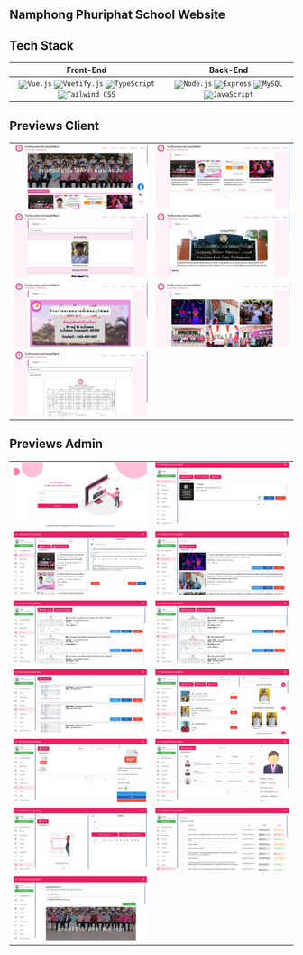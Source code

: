 ## Namphong Phuriphat School Website

## Tech Stack
<div align="center">
<table style = "width:100%">
    <thead>
        <tr>
            <th>Front-End</th>
             <th>Back-End</th>
        </tr>
    </thead>
    <tbody>
        <tr>
            <td>
<div align="center">
	<code><img width="100" src="https://user-images.githubusercontent.com/25181517/117448124-a2da9800-af3e-11eb-85d2-bd1b69b65603.png" alt="Vue.js" title="Vue.js"/></code>
	<code><img width="100" src="https://github.com/marwin1991/profile-technology-icons/assets/136815194/50c63e54-074f-494b-b786-01eb7870c927" alt="Vuetify.js" title="Vuetify.js"/></code>
	<code><img width="100" src="https://user-images.githubusercontent.com/25181517/183890598-19a0ac2d-e88a-4005-a8df-1ee36782fde1.png" alt="TypeScript" title="TypeScript"/></code>
	<code><img width="100" src="https://user-images.githubusercontent.com/25181517/202896760-337261ed-ee92-4979-84c4-d4b829c7355d.png" alt="Tailwind CSS" title="Tailwind CSS"/></code>
</div>
            </td>
            <td>
<div align="center">
	<code><img width="100" src="https://user-images.githubusercontent.com/25181517/183568594-85e280a7-0d7e-4d1a-9028-c8c2209e073c.png" alt="Node.js" title="Node.js"/></code>
	<code><img width="100" src="https://user-images.githubusercontent.com/25181517/183859966-a3462d8d-1bc7-4880-b353-e2cbed900ed6.png" alt="Express" title="Express"/></code>
	<code><img width="100" src="https://user-images.githubusercontent.com/25181517/183896128-ec99105a-ec1a-4d85-b08b-1aa1620b2046.png" alt="MySQL" title="MySQL"/></code>
	<code><img width="100" src="https://user-images.githubusercontent.com/25181517/117447155-6a868a00-af3d-11eb-9cfe-245df15c9f3f.png" alt="JavaScript" title="JavaScript"/></code>
</div>
            </td>
        </tr>
    </tbody>
</table>
</div>

## Previews Client
<table>
    <thead></thead>
    <tbody>
        <tr>
            <td>
                <img src="./public/notes/client/client (1).png"/>
            </td>
            <td>
                <img src="./public/notes/client/client (2).png"/>
            </td>
        </tr>
         <tr>
            <td>
                <img src="./public/notes/client/client (3).png"/>
            </td>
            <td>
                <img src="./public/notes/client/client (4).png"/>
            </td>
        </tr>
        <tr>
            <td>
                <img src="./public/notes/client/client (5).png"/>
            </td>
            <td>
                <img src="./public/notes/client/client (6).png"/>
            </td>
        </tr>
        <tr>
            <td>
                <img src="./public/notes/client/client (7).png"/>
            </td>
        </tr>
    </tbody>
</table>

## Previews Admin
<table>
    <thead></thead>
    <tbody>
        <tr>
            <td>
                <img src="./public/notes/admin/admin (13).png"/>
            </td>
            <td>
                <img src="./public/notes/admin/admin (1).png"/>
            </td>
        </tr>
        <tr>
            <td>
                <img src="./public/notes/admin/admin (2).png"/>
            </td>
            <td>
                <img src="./public/notes/admin/admin (3).png"/>
            </td>
        </tr>
        <tr>
            <td>
                <img src="./public/notes/admin/admin (4).png"/>
            </td>
            <td>
                <img src="./public/notes/admin/admin (5).png"/>
            </td>
        </tr>
        <tr>
            <td>
                <img src="./public/notes/admin/admin (6).png"/>
            </td>
            <td>
                <img src="./public/notes/admin/admin (7).png"/>
            </td>
        </tr>
        <tr>
            <td>
                <img src="./public/notes/admin/admin (8).png"/>
            </td>
            <td>
                <img src="./public/notes/admin/admin (9).png"/>
            </td>
        </tr>
        <tr>
            <td>
                <img src="./public/notes/admin/admin (10).png"/>
            </td>
            <td>
                <img src="./public/notes/admin/admin (11).png"/>
            </td>
        </tr>
        <tr>
            <td>
                <img src="./public/notes/admin/admin (12).png"/>
            </td>
        </tr>
    </tbody>
</table>
